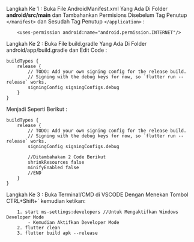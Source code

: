 Langkah Ke 1 :
    Buka File AndroidManifest.xml Yang Ada Di Folder **android/src/main** dan Tambahankan Permisions Disebelum Tag Penutup ```</manifest>``` dan Sesudah Tag Penutup ```</application>``` :

        <uses-permission android:name="android.permission.INTERNET"/>

Langkah Ke 2 : 
    Buka File build.gradle Yang Ada Di Folder android/app/build.gradle dan Edit Code :

    buildTypes {
        release {
            // TODO: Add your own signing config for the release build.
            // Signing with the debug keys for now, so `flutter run --release` works.
            signingConfig signingConfigs.debug
        }
    }

Menjadi Seperti Berikut :

    buildTypes {
        release {
            // TODO: Add your own signing config for the release build.
            // Signing with the debug keys for now, so `flutter run --release` works.
            signingConfig signingConfigs.debug

            //Ditambahakan 2 Code Berikut
            shrinkResources false
            minifyEnabled false
            //END
        }
    }
Langkah Ke 3 :
    Buka Terminal/CMD di VSCODE Dengan Menekan Tombol CTRL+Shift+` kemudian ketikan:

        1. start ms-settings:developers //Untuk Mengaktifkan Windows Developer Mode
            - Kemudian Aktifkan Developer Mode
        2. flutter clean
        3. flutter build apk --release


